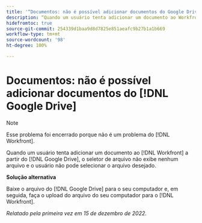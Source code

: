```yaml
---
title: '“Documentos: não é possível adicionar documentos do Google Drive”'
description: “Quando um usuário tenta adicionar um documento ao Workfront a partir do Google Drive, o seletor de arquivos não exibe nenhum arquivo e o usuário não pode selecionar o arquivo desejado.”
hidefromtoc: true
source-git-commit: 254339d1baa9d8d7825e851aeafc9b27b1a1b669
workflow-type: tm+mt
source-wordcount: '98'
ht-degree: 100%

---
```



# Documentos: não é possível adicionar documentos do [!DNL Google Drive]

<!--On WF and WFP TOCs-->

>[!NOTE]
>
>Esse problema foi encerrado porque não é um problema do [!DNL Workfront].

Quando um usuário tenta adicionar um documento ao [!DNL Workfront] a partir do [!DNL Google Drive], o seletor de arquivo não exibe nenhum arquivo e o usuário não pode selecionar o arquivo desejado.

**Solução alternativa**

Baixe o arquivo do [!DNL Google Drive] para o seu computador e, em seguida, faça o upload do arquivo do seu computador para o [!DNL Workfront].

_Relatado pela primeira vez em 15 de dezembro de 2022._

